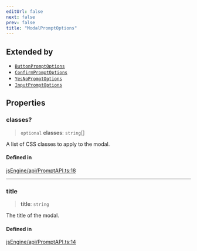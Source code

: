 ```yaml
---
editUrl: false
next: false
prev: false
title: "ModalPromptOptions"
---
```


## Extended by

- [`ButtonPromptOptions`](/obsidian-js-engine-plugin-docs/api/interfaces/buttonpromptoptions/)
- [`ConfirmPromptOptions`](/obsidian-js-engine-plugin-docs/api/interfaces/confirmpromptoptions/)
- [`YesNoPromptOptions`](/obsidian-js-engine-plugin-docs/api/interfaces/yesnopromptoptions/)
- [`InputPromptOptions`](/obsidian-js-engine-plugin-docs/api/interfaces/inputpromptoptions/)

## Properties

### classes?

> `optional` **classes**: `string`[]

A list of CSS classes to apply to the modal.

#### Defined in

[jsEngine/api/PromptAPI.ts:18](https://github.com/mProjectsCode/obsidian-js-engine-plugin/blob/c8107c135035ea9518f13c9859a322a46eebe15e/jsEngine/api/PromptAPI.ts#L18)

***

### title

> **title**: `string`

The title of the modal.

#### Defined in

[jsEngine/api/PromptAPI.ts:14](https://github.com/mProjectsCode/obsidian-js-engine-plugin/blob/c8107c135035ea9518f13c9859a322a46eebe15e/jsEngine/api/PromptAPI.ts#L14)
